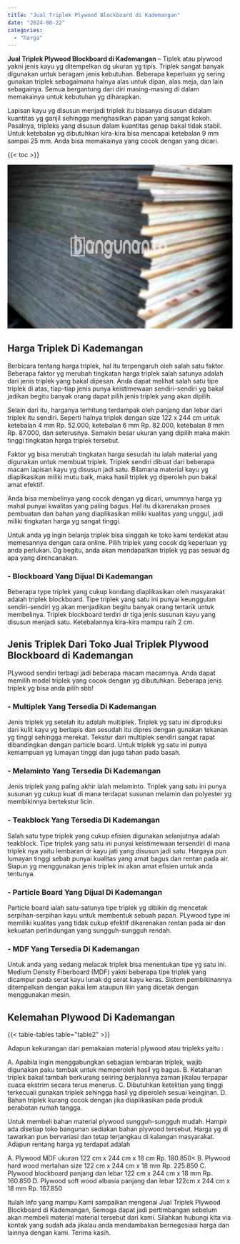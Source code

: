 ```yaml
---
title: "Jual Triplek Plywood Blockboard di Kademangan"
date: "2024-08-22"
categories: 
  - "harga"
---
```


**Jual Triplek Plywood Blockboard di Kademangan** – Tiplek atau plywood yakni jenis kayu yg ditempelkan dg ukuran yg tipis. Triplek sangat banyak digunakan untuk beragam jenis kebutuhan. Beberapa keperluan yg sering gunakan triplek sebagaimana halnya alas untuk dipan, alas meja, dan lain sebagainya. Semua bergantung dari diri masing-masing di dalam memakainya untuk kebutuhan yg diharapkan.

Lapisan kayu yg disusun menjadi triplek itu biasanya disusun didalam kuantitas yg ganjil sehingga menghasilkan papan yang sangat kokoh. Pasalnya, tripleks yang disusun dalam kuantitas genap bakal tidak stabil. Untuk ketebalan yg dibutuhkan kira-kira bisa mencapai ketebalan 9 mm sampai 25 mm. Anda bisa memakainya yang cocok dengan yang dicari.

{{< toc >}}

![Jual Triplek Plywood Blockboard di Kademangan](/images/jual-triplek-murah-32.png)

## Harga Triplek Di Kademangan

Berbicara tentang harga triplek, hal itu terpengaruh oleh salah satu faktor. Beberapa faktor yg merubah tingkatan harga triplek salah satunya adalah dari jenis triplek yang bakal dipesan. Anda dapat melihat salah satu tipe triplek di atas, tiap-tiap jenis punya keistimewaan sendiri-sendiri yg bakal jadikan begitu banyak orang dapat pilih jenis triplek yang akan dipilih.

Selain dari itu, harganya terhitung terdampak oleh panjang dan lebar dari triplek itu sendiri. Seperti halnya triplek dengan size 122 x 244 cm untuk ketebalan 4 mm Rp. 52.000, ketebalan 6 mm Rp. 82.000, ketebalan 8 mm Rp. 87.000, dan seterusnya. Semakin besar ukuran yang dipilih maka makin tinggi tingkatan harga triplek tersebut.

Faktor yg bisa merubah tingkatan harga sesudah itu ialah material yang digunakan untuk membuat triplek. Triplek sendiri dibuat dari beberapa macam lapisan kayu yg disusun jadi satu. Bilamana material kayu yg diaplikasikan miliki mutu baik, maka hasil triplek yg diperoleh pun bakal amat efektif.

Anda bisa membelinya yang cocok dengan yg dicari, umumnya harga yg mahal punyai kwalitas yang paling bagus. Hal itu dikarenakan proses pembuatan dan bahan yang diaplikasikan miliki kualitas yang unggul, jadi miliki tingkatan harga yg sangat tinggi.

Untuk anda yg ingin belanja triplek bisa singgah ke toko kami terdekat atau memesannya dengan cara online. Pilih triplek yang cocok dg keperluan yg anda perlukan. Dg begitu, anda akan mendapatkan triplek yg pas sesuai dg apa yang direncanakan.

### \- Blockboard Yang Dijual Di Kademangan

Beberapa type triplek yang cukup kondang diaplikasikan oleh masyarakat adalah triplek blockboard. Tipe triplek yang satu ini punyai keunggulan sendiri-sendiri yg akan menjadikan begitu banyak orang tertarik untuk membelinya. Triplek blockboard terdiri dr tiga jenis susunan kayu yang disusun menjadi satu. Ketebalannya kira-kira mampu raih 2 cm.

## Jenis Triplek Dari Toko Jual Triplek Plywood Blockboard di Kademangan

PLywood sendiri terbagi jadi beberapa macam macamnya. Anda dapat memilih model triplek yang cocok dengan yg dibutuhkan. Beberapa jenis triplek yg bisa anda pilih sbb!

### \- Multiplek Yang Tersedia Di Kademangan

Jenis triplek yg setelah itu adalah multiplek. Triplek yg satu ini diproduksi dari kulit kayu yg berlapis dan sesudah itu dipres dengan gunakan tekanan yg tinggi sehingga merekat. Tekstur dari multiplek sendiri sangat rapat dibandingkan dengan particle board. Untuk triplek yg satu ini punya kemampuan yg lumayan tinggi dan juga tahan pada basah.

### \- Melaminto Yang Tersedia Di Kademangan

Jenis triplek yang paling akhir ialah melaminto. Triplek yang satu ini punya susunan yg cukup kuat di mana terdapat susunan melamin dan polyester yg membikinnya bertekstur licin.

### \- Teakblock Yang Tersedia Di Kademangan

Salah satu type triplek yang cukup efisien digunakan selanjutnya adalah teakblock. Tipe triplek yang satu ini punyai keistimewaan tersendiri di mana triplek nya yaitu lembaran dr kayu jati yang disusun jadi satu. Hargaya pun lumayan tinggi sebab punyai kualitas yang amat bagus dan rentan pada air. Siapun yg menggunakan jenis triplek ini akan amat efisien untuk anda tentunya.

### \- Particle Board Yang Dijual Di Kademangan

Particle board ialah satu-satunya tipe triplek yg dibikin dg mencetak serpihan-serpihan kayu untuk membentuk sebuah papan. PLywood type ini memiliki kualitas yang tidak cukup efektif dikarenakan rentan pada air dan kekuatan perlindungan yang sungguh-sungguh rendah.

### \- MDF Yang Tersedia Di Kademangan

Untuk anda yang sedang melacak triplek bisa menentukan tipe yg satu ini. Medium Density Fiberboard (MDF) yakni beberapa tipe triplek yang dicampur pada serat kayu lunak dg serat kayu keras. Sistem pembikinannya ditempelkan dengan pakai lem ataupun lilin yang dicetak dengan menggunakan mesin.

## Kelemahan Plywood Di Kademangan

{{< table-tables table="table2" >}}

Adapun kekurangan dari pemakaian material plywood atau tripleks yaitu :

A. Apabila ingin menggabungkan sebagian lembaran triplek, wajib digunakan paku tembak untuk memperoleh hasil yg bagus. B. Ketahanan triplek bakal tambah berkurang seiiring berjalannya zaman jikalau terpapar cuaca ekstrim secara terus menerus. C. Dibutuhkan ketelitian yang tinggi terkecuali gunakan triplek sehingga hasil yg diperoleh sesuai keinginan. D. Bahan triplek kurang cocok dengan jika diaplikasikan pada produk perabotan rumah tangga.

Untuk membeli bahan material plywood sungguh-sungguh mudah. Hampir ada disetiap toko bangunan sediakan bahan plywood tersebut. Harga yg di tawarkan pun bervariasi dan tetap terjangkau di kalangan masyarakat. Adapun rentang harga yg terdapat adalah

A. Plywood MDF ukuran 122 cm x 244 cm x 18 cm Rp. 180.850< B. Plywood hard wood mertahan size 122 cm x 244 cm x 18 mm Rp. 225.850 C. Plywood blockboard panjang dan lebar 122 cm x 244 cm x 18 mm Rp. 160.850 D. Plywood soft wood albasia panjang dan lebar 122cm x 244 cm x 18 mm Rp. 167.850

Itulah Info yang mampu Kami sampaikan mengenai Jual Triplek Plywood Blockboard di Kademangan, Semoga dapat jadi pertimbangan sebelum akan membeli material material tersebut dari kami. Silahkan hubungi kita via kontak yang sudah ada jikalau anda mendambakan bernegosiasi harga dan lainnya dengan kami. Terima kasih.
